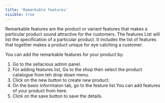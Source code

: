 ```yaml
---
title: 'Remarkable features'
visible: true
---
```


Remarkable features are the product or variant features that makes a particular product sound attractive for the customers. The features List will list the specification of a particular product. It includes the list of features that together makes a product unique for eye catching a customer.

You can add the remarkable features for your product by:
1. Go to the sellacious admin panel.
2. For adding features list, Go to the shop then select the product catalogue from teh drop down menu.
3. Click on the new button to create new product.
4. On the basic informtaion tab, go to the feature list.You can add features of your product from here.
5. Click on the save button to save the details.